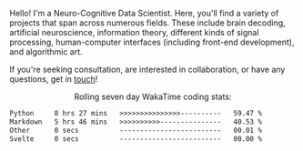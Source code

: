 Hello! I'm a Neuro-Cognitive Data Scientist. Here, you'll find a variety of projects that span across numerous fields. These include brain decoding, artificial neuroscience, information theory, different kinds of signal processing, human-computer interfaces (including front-end development), and algorithmic art. 

If you're seeking consultation, are interested in collaboration, or have any questions, get in <a href='mailto:desk@syrkis.com?subject=Getting%20in%20touch'>touch</a>!

<p align="center">Rolling seven day WakaTime coding stats:</p>
<!--START_SECTION:waka-->

```txt
Python     8 hrs 27 mins   >>>>>>>>>>>>>>>----------   59.47 %
Markdown   5 hrs 46 mins   >>>>>>>>>>---------------   40.53 %
Other      0 secs          -------------------------   00.01 %
Svelte     0 secs          -------------------------   00.00 %
```

<!--END_SECTION:waka-->
